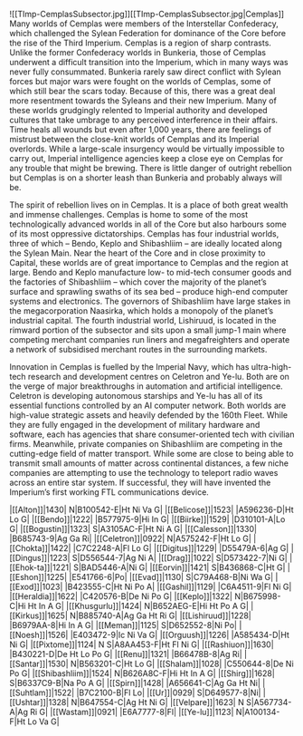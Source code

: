 ![[TImp-CemplasSubsector.jpg]][[TImp-CemplasSubsector.jpg|Cemplas]]
Many worlds of Cemplas were members of the Interstellar Confederacy, which challenged the Sylean Federation for dominance of the Core before the rise of the Third Imperium. Cemplas is a region of sharp contrasts. Unlike the former Confederacy worlds in Bunkeria, those of Cemplas underwent a difficult transition into the Imperium, which in many ways was never fully consummated. Bunkeria rarely saw direct conflict with Sylean forces but major wars were fought on the worlds of Cemplas, some of which still bear the scars today. Because of this, there was a great deal more resentment towards the Syleans and their new Imperium. Many of these worlds grudgingly relented to Imperial authority and developed cultures that take umbrage to any perceived interference in their affairs. Time heals all wounds but even after 1,000 years, there are feelings of mistrust between the close-knit worlds of Cemplas and its Imperial overlords. While a large-scale insurgency would be virtually impossible to carry out, Imperial intelligence agencies keep a close eye on Cemplas for any trouble that might be brewing. There is little danger of outright rebellion but Cemplas is on a shorter leash than Bunkeria and probably always will be.

The spirit of rebellion lives on in Cemplas. It is a place of both great wealth and immense challenges. Cemplas is home to some of the most technologically advanced worlds in all of the Core but also harbours some of its most oppressive dictatorships. Cemplas has four industrial worlds, three of which – Bendo, Keplo and Shibashliim – are ideally located along the Sylean Main. Near the heart of the Core and in close proximity to Capital, these worlds are of great importance to Cemplas and the region at large. Bendo and Keplo manufacture low- to mid-tech consumer goods and the factories of Shibashliim – which cover the majority of the planet’s surface and sprawling swaths of its sea bed – produce high-end computer systems and electronics. The governors of Shibashliim have large stakes in the megacorporation Naasirka, which holds a monopoly of the planet’s industrial capital. The fourth industrial world, Lishiruud, is located in the rimward portion of the subsector and sits upon a small jump-1 main where competing merchant companies run liners and megafreighters and operate a network of subsidised merchant routes in the surrounding markets.

Innovation in Cemplas is fuelled by the Imperial Navy, which has ultra-high-tech research and development centres on Celetron and Ye-lu. Both are on the verge of major breakthroughs in automation and artificial intelligence. Celetron is developing autonomous starships and Ye-lu has all of its essential functions controlled by an AI computer network. Both worlds are high-value strategic assets and heavily defended by the 160th Fleet. While they are fully engaged in the development of military hardware and software, each has agencies that share consumer-oriented tech with civilian firms. Meanwhile, private companies on Shibashliim are competing in the cutting-edge field of matter transport. While some are close to being able to transmit small amounts of matter across continental distances, a few niche companies are attempting to use the technology to teleport radio waves across an entire star system. If successful, they will have invented the Imperium’s first working FTL communications device.

|[[Alton]]|1430|  N|B100542-E|Ht Ni Va G|
|[[Belicose]]|1523| |A596236-D|Ht Lo G|
|[[Bendo]]|1222| |B577975-9|Hi In G|
|[[Biirke]]|1529| |D310101-A|Lo G|
|[[Bogustin]]|1323|  S|A3105AC-F|Ht Ni A G|
|[[Calesson]]|1330| |B685743-9|Ag Ga Ri|
|[[Celetron]]|0922|  N|A575242-F|Ht Lo G|
|[[Chokta]]|1422| |C7C2248-A|Fl Lo G|
|[[Digitus]]|1229| |D55479A-6|Ag G|
|[[Dingus]]|1223|  S|D556544-7|Ag Ni A|
|[[Drag]]|1022|  S|D573422-7|Ni G|
|[[Ehok-ta]]|1221|  S|BAD5446-A|Ni G|
|[[Eorvin]]|1421|  S|B436868-C|Ht G|
|[[Eshon]]|1225| |E541766-6|Po|
|[[Evad]]|1130|  S|C79A468-B|Ni Wa G|
|[[Exod]]|1023| |B423555-C|Ht Ni Po A|
|[[Gashil]]|1129| |C6A4511-9|Fl Ni G|
|[[Heraldia]]|1622| |C420576-B|De Ni Po G|
|[[Keplo]]|1322|  N|B675998-C|Hi Ht In A G|
|[[Khusgurlu]]|1424|  N|B652AEG-E|Hi Ht Po A G|
|[[Kirkus]]|1625|  N|B885740-A|Ag Ga Ht Ri G|
|[[Lishiruud]]|1228| |B6979AA-8|Hi In A G|
|[[Meman]]|1125|  S|D652552-8|Ni Po|
|[[Noesh]]|1526| |E403472-9|Ic Ni Va G|
|[[Orguush]]|1226| |A585434-D|Ht Ni G|
|[[Pixtome]]|1124|  N S|A8AA453-F|Ht Fl Ni G|
|[[Rashiuon]]|1630| |B430221-D|De Ht Lo Po G|
|[[Renu]]|1321| |B66478B-8|Ag Ri|
|[[Santar]]|1530|  N|B563201-C|Ht Lo G|
|[[Shalam]]|1028| |C550644-8|De Ni Po G|
|[[Shibashliim]]|1524|  N|B626A8C-F|Hi Ht In A G|
|[[Shirg]]|1628|  S|B6337C9-B|Na Po A G|
|[[Spirn]]|1428| |A656641-C|Ag Ga Ht Ni|
|[[Suhtlam]]|1522| |B7C2100-B|Fl Lo|
|[[Ur]]|0929|  S|D649577-8|Ni|
|[[Ushtar]]|1328|  N|B647554-C|Ag Ht Ni G|
|[[Velpare]]|1623|  N S|A567734-A|Ag Ri G|
|[[Wastam]]|0921| |E6A7777-8|Fl|
|[[Ye-lu]]|1123|  N|A100134-F|Ht Lo Va G|
